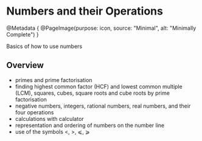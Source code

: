 # Numbers and their Operations

@Metadata {
    @PageImage(purpose: icon, source: "Minimal", alt: "Minimally Complete")
}

Basics of how to use numbers

## Overview
- primes and prime factorisation
- finding highest common factor (HCF) and lowest common multiple (LCM), squares, cubes, square roots and cube roots by prime factorisation
- negative numbers, integers, rational numbers, real numbers, and their four operations
- calculations with calculator
- representation and ordering of numbers on the number line
- use of the symbols <, >, ⩽, ⩾
